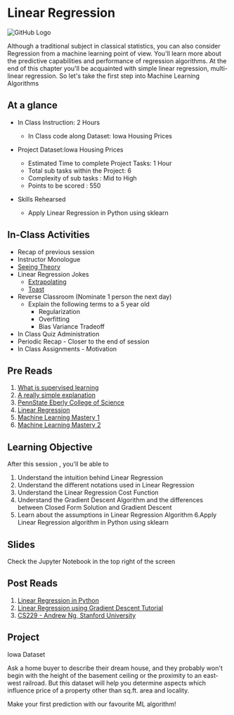 # Linear Regression
![GitHub Logo](https://s3.ap-south-1.amazonaws.com/greyatom-social/GreyAtom-logo.png)

Although a traditional subject in classical statistics, you can also consider Regression from a machine learning point of view. You'll learn more about the predictive capabilities and performance of regression algorithms. At the end of this chapter you'll be acquainted with simple linear regression, multi-linear regression. So let's take the first step into Machine Learning Algorithms

## At a glance
* In Class Instruction: 2 Hours
  * In Class code along Dataset: Iowa Housing Prices
  
* Project Dataset:Iowa Housing Prices
  * Estimated Time to complete Project Tasks: 1 Hour
  * Total sub tasks within the Project: 6
  * Complexity of sub tasks : Mid to High
  * Points to be scored : 550
  

* Skills Rehearsed
  * Apply Linear Regression in Python using sklearn

## In-Class Activities
* Recap of previous session
* Instructor Monologue 
* [Seeing Theory](http://students.brown.edu/seeing-theory/regression/index.html#first)
* Linear Regression Jokes 
  * [Extrapolating](https://imgs.xkcd.com/comics/extrapolating.png)
  * [Toast](https://in.pinterest.com/pin/354799276869910837/)
* Reverse Classroom (Nominate 1 person the next day)
  * Explain the following terms to a 5 year old 
    * Regularization
    * Overfitting
    * Bias Variance Tradeoff
* In Class Quiz Administration
* Periodic Recap - Closer to the end of session
* In Class Assignments - Motivation


## Pre Reads
1. [What is supervised learning](https://www.quora.com/What-is-supervised-learning)
2. [A really simple explanation](https://www.thedataschool.co.uk/benedetta-tagliaferri/predictive-analytics-101-a-really-simple-explanation-about-linear-regression/)
3. [PennState Eberly College of Science](https://onlinecourses.science.psu.edu/stat501/node/251)
4. [Linear Regression](http://onlinestatbook.com/2/regression/intro.html)
5. [Machine Learning Mastery 1](http://machinelearningmastery.com/simple-linear-regression-tutorial-for-machine-learning/)
6. [Machine Learning Mastery 2](http://machinelearningmastery.com/supervised-and-unsupervised-machine-learning-algorithms/)


## Learning Objective
After this session , you'll be able to
1. Understand the intuition behind Linear Regression
2. Understand the different notations used in Linear Regression
3. Understand the Linear Regression Cost Function
4. Understand the Gradient Descent Algorithm and the differences between Closed Form Solution and Gradient Descent
5. Learn about the assumptions in Linear Regression Algorithm
6.Apply Linear Regression algorithm in Python using sklearn


## Slides
Check the Jupyter Notebook in the top right of the screen


## Post Reads
1. [Linear Regression in Python](https://medium.com/towards-data-science/simple-and-multiple-linear-regression-in-python-c928425168f9)
2. [Linear Regression using Gradient Descent Tutorial](https://machinelearningmastery.com/linear-regression-tutorial-using-gradient-descent-for-machine-learning/)
3. [CS229 - Andrew Ng, Stanford University](http://cs229.stanford.edu/notes/cs229-notes1.pdf)


## Project 
Iowa Dataset

Ask a home buyer to describe their dream house, and they probably won't begin with the height of the basement ceiling or the proximity to an east-west railroad. But this dataset will help you determine aspects which influence price of a property other than sq.ft. area and locality. 

Make your first prediction with our favourite ML algorithm!

